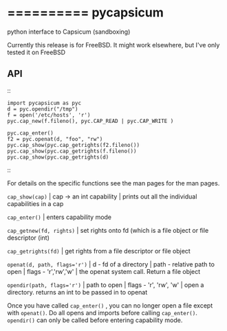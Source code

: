 ==========
pycapsicum
==========

python interface to Capsicum (sandboxing)

Currently this release is for FreeBSD. It might work elsewhere, but I've only
tested it on FreeBSD

API
---

::

    import pycapsicum as pyc
    d = pyc.opendir("/tmp")
    f = open('/etc/hosts', 'r')
    pyc.cap_new(f.fileno(), pyc.CAP_READ | pyc.CAP_WRITE )

    pyc.cap_enter()
    f2 = pyc.openat(d, "foo", "rw")
    pyc.cap_show(pyc.cap_getrights(f2.fileno())
    pyc.cap_show(pyc.cap_getrights(f.fileno())
    pyc.cap_show(pyc.cap_getrights(d)

::

For details on the specific functions see the man pages for the man pages.

``cap_show(cap)``
| cap -> an int capability
| prints out all the individual capabilities in a cap

``cap_enter()``
| enters capability mode

``cap_getnew(fd, rights)``
| set rights onto fd (which is a file object or file descriptor (int)

``cap_getrights(fd)``
| get rights from a file descriptor or file object

``openat(d, path, flags='r')``
| d - fd of a directory
| path - relative path to open
| flags - 'r','rw','w'
| the openat system call. Return a file object

``opendir(path, flags='r')``
| path to open
| flags - 'r', 'rw', 'w'
| open a directory. returns an int to be passed in to openat


Once you have called ``cap_enter()`` , you can no longer open a file except with
``openat()``. Do all opens and imports before calling ``cap_enter()``. ``opendir()`` can only
be called before entering capability mode.
